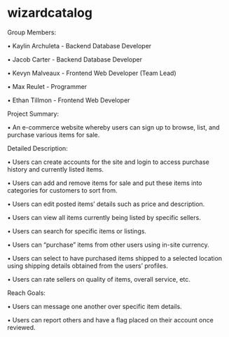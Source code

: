 # wizardcatalog

Group Members:

• Kaylin Archuleta - Backend Database Developer

• Jacob Carter - Backend Database Developer

• Kevyn Malveaux - Frontend Web Developer (Team Lead)

• Max Reulet - Programmer

• Ethan Tillmon - Frontend Web Developer

Project Summary:

• An e-commerce website whereby users can sign up to browse, list, and purchase various items for sale.

Detailed Description:

• Users can create accounts for the site and login to access purchase history and currently listed items.

• Users can add and remove items for sale and put these items into categories for customers to sort from.

• Users can edit posted items’ details such as price and description.

• Users can view all items currently being listed by specific sellers.

• Users can search for specific items or listings.

• Users can “purchase” items from other users using in-site currency.

• Users can select to have purchased items shipped to a selected location using shipping details obtained from the users’ profiles.

• Users can rate sellers on quality of items, overall service, etc.


Reach Goals:

• Users can message one another over specific item details.

• Users can report others and have a flag placed on their account once reviewed. 

